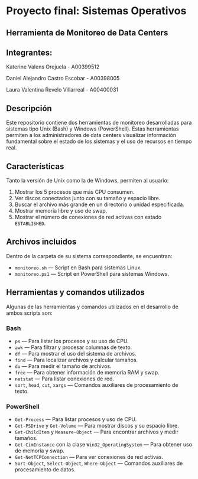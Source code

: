 # Proyecto final: Sistemas Operativos

## Herramienta de Monitoreo de Data Centers

## Integrantes:

Katerine Valens Orejuela - A00399512

Daniel Alejandro Castro Escobar - A00398005

Laura Valentina Revelo Villarreal - A00400031

## Descripción

Este repositorio contiene dos herramientas de monitoreo desarrolladas para sistemas tipo Unix (Bash) y Windows (PowerShell). Estas herramientas permiten a los administradores de data centers visualizar información fundamental sobre el estado de los sistemas y el uso de recursos en tiempo real.

## Características

Tanto la versión de Unix como la de Windows, permiten al usuario:

1. Mostrar los 5 procesos que más CPU consumen.
2. Ver discos conectados junto con su tamaño y espacio libre.
3. Buscar el archivo más grande en un directorio o unidad especificada.
4. Mostrar memoria libre y uso de swap.
5. Mostrar el número de conexiones de red activas con estado `ESTABLISHED`.

## Archivos incluidos

Dentro de la carpeta de su sistema correspondiente, se encuentran:

- `monitoreo.sh` — Script en Bash para sistemas Linux.
- `monitoreo.ps1` — Script en PowerShell para sistemas Windows.

## Herramientas y comandos utilizados

Algunas de las herramientas y comandos utilizados en el desarrollo de ambos scripts son:

### Bash

- `ps` — Para listar los procesos y su uso de CPU.
- `awk` — Para filtrar y procesar columnas de texto.
- `df` — Para mostrar el uso del sistema de archivos.
- `find` — Para localizar archivos y calcular tamaños.
- `du` — Para medir el tamaño de archivos.
- `free` — Para obtener información de memoria RAM y swap.
- `netstat` — Para listar conexiones de red.
- `sort`, `head`, `cut`, `xargs` — Comandos auxiliares de procesamiento de texto.

### PowerShell

- `Get-Process` — Para listar procesos y uso de CPU.
- `Get-PSDrive` y `Get-Volume` — Para mostrar discos y su espacio libre.
- `Get-ChildItem` y `Measure-Object` — Para encontrar archivos y medir tamaños.
- `Get-CimInstance` con la clase `Win32_OperatingSystem` — Para obtener uso de memoria y swap.
- `Get-NetTCPConnection` — Para ver conexiones de red activas.
- `Sort-Object`, `Select-Object`, `Where-Object` — Comandos auxiliares de procesamiento de datos.
